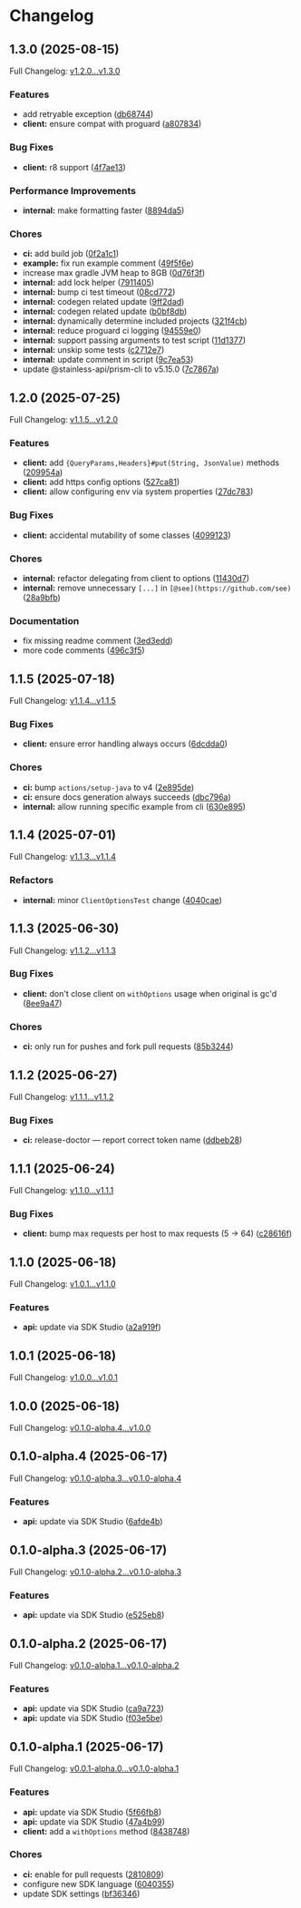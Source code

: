 # Changelog

## 1.3.0 (2025-08-15)

Full Changelog: [v1.2.0...v1.3.0](https://github.com/qanapi/qanapi-sdk-kotlin/compare/v1.2.0...v1.3.0)

### Features

* add retryable exception ([db68744](https://github.com/qanapi/qanapi-sdk-kotlin/commit/db687444c1961bb0c7115937f27f397e092be541))
* **client:** ensure compat with proguard ([a807834](https://github.com/qanapi/qanapi-sdk-kotlin/commit/a8078344cb59c13e495f99927e121748c80111c2))


### Bug Fixes

* **client:** r8 support ([4f7ae13](https://github.com/qanapi/qanapi-sdk-kotlin/commit/4f7ae13f81f2f7ef44204b7886d1aecea0debdb3))


### Performance Improvements

* **internal:** make formatting faster ([8894da5](https://github.com/qanapi/qanapi-sdk-kotlin/commit/8894da5ce359fe7e7bc242a9c86e0722c107aad7))


### Chores

* **ci:** add build job ([0f2a1c1](https://github.com/qanapi/qanapi-sdk-kotlin/commit/0f2a1c13de8538a65ee86dce974389801ff9d7d5))
* **example:** fix run example comment ([49f5f6e](https://github.com/qanapi/qanapi-sdk-kotlin/commit/49f5f6edd401eddde5d21545fea635b17cd32716))
* increase max gradle JVM heap to 8GB ([0d76f3f](https://github.com/qanapi/qanapi-sdk-kotlin/commit/0d76f3f7acea5940ea73006b09026ba4aa769b17))
* **internal:** add lock helper ([7911405](https://github.com/qanapi/qanapi-sdk-kotlin/commit/7911405be96b2c1012bffb54b0bea2791d8ef207))
* **internal:** bump ci test timeout ([08cd772](https://github.com/qanapi/qanapi-sdk-kotlin/commit/08cd77237a39bb34416d994b9e2ee7d1622df839))
* **internal:** codegen related update ([9ff2dad](https://github.com/qanapi/qanapi-sdk-kotlin/commit/9ff2dad58f3adcb721435df5b55438c8d3dc47b2))
* **internal:** codegen related update ([b0bf8db](https://github.com/qanapi/qanapi-sdk-kotlin/commit/b0bf8db3a7f782c35d4c225090bd138d0e103a0c))
* **internal:** dynamically determine included projects ([321f4cb](https://github.com/qanapi/qanapi-sdk-kotlin/commit/321f4cb7c6ec7dce8dcf43859a5c4426c9805280))
* **internal:** reduce proguard ci logging ([94559e0](https://github.com/qanapi/qanapi-sdk-kotlin/commit/94559e0da46bd298e7876ffda38532a2839e5305))
* **internal:** support passing arguments to test script ([11d1377](https://github.com/qanapi/qanapi-sdk-kotlin/commit/11d1377dc4775b18b68a3c3356cfb5351b6903f6))
* **internal:** unskip some tests ([c2712e7](https://github.com/qanapi/qanapi-sdk-kotlin/commit/c2712e71e9af381b6877ae95427d9d73e1bbf8e4))
* **internal:** update comment in script ([9c7ea53](https://github.com/qanapi/qanapi-sdk-kotlin/commit/9c7ea5350b016a1776613e36439daa5fcd677745))
* update @stainless-api/prism-cli to v5.15.0 ([7c7867a](https://github.com/qanapi/qanapi-sdk-kotlin/commit/7c7867a12972065b5e5e239a16bf389ad371f94e))

## 1.2.0 (2025-07-25)

Full Changelog: [v1.1.5...v1.2.0](https://github.com/qanapi/qanapi-sdk-kotlin/compare/v1.1.5...v1.2.0)

### Features

* **client:** add `{QueryParams,Headers}#put(String, JsonValue)` methods ([209954a](https://github.com/qanapi/qanapi-sdk-kotlin/commit/209954afa595d2c103d3551e2dc84a7db3edb7f9))
* **client:** add https config options ([527ca81](https://github.com/qanapi/qanapi-sdk-kotlin/commit/527ca81d892d623ff57a51d9e50374a39b6ada52))
* **client:** allow configuring env via system properties ([27dc783](https://github.com/qanapi/qanapi-sdk-kotlin/commit/27dc783919123293fb20818f7df7e126eea5c8b6))


### Bug Fixes

* **client:** accidental mutability of some classes ([4099123](https://github.com/qanapi/qanapi-sdk-kotlin/commit/4099123ff4d5fd96937a77d5132623840b55db9c))


### Chores

* **internal:** refactor delegating from client to options ([11430d7](https://github.com/qanapi/qanapi-sdk-kotlin/commit/11430d79d157f96750a9d0daa9bde37e64befbcd))
* **internal:** remove unnecessary `[...]` in `[@see](https://github.com/see)` ([28a9bfb](https://github.com/qanapi/qanapi-sdk-kotlin/commit/28a9bfbbb68fdf118f887b3184075691c80219dc))


### Documentation

* fix missing readme comment ([3ed3edd](https://github.com/qanapi/qanapi-sdk-kotlin/commit/3ed3edd0d0d4fe200989802971e7a0f731d114d5))
* more code comments ([496c3f5](https://github.com/qanapi/qanapi-sdk-kotlin/commit/496c3f5aadbd0a1898cefeba884f93523ebb9923))

## 1.1.5 (2025-07-18)

Full Changelog: [v1.1.4...v1.1.5](https://github.com/qanapi/qanapi-sdk-kotlin/compare/v1.1.4...v1.1.5)

### Bug Fixes

* **client:** ensure error handling always occurs ([6dcdda0](https://github.com/qanapi/qanapi-sdk-kotlin/commit/6dcdda03356b98ab7ba7081d7a896d9bc1e6dfb3))


### Chores

* **ci:** bump `actions/setup-java` to v4 ([2e895de](https://github.com/qanapi/qanapi-sdk-kotlin/commit/2e895de7d5dbb02ce2a18b5b0f82cfbd20a11c65))
* **ci:** ensure docs generation always succeeds ([dbc796a](https://github.com/qanapi/qanapi-sdk-kotlin/commit/dbc796aed809f9a1d9ae34c7f5a8f64fb58a1645))
* **internal:** allow running specific example from cli ([630e895](https://github.com/qanapi/qanapi-sdk-kotlin/commit/630e895425b7ae49ae59f38a3f2b289e2d37621f))

## 1.1.4 (2025-07-01)

Full Changelog: [v1.1.3...v1.1.4](https://github.com/qanapi/qanapi-sdk-kotlin/compare/v1.1.3...v1.1.4)

### Refactors

* **internal:** minor `ClientOptionsTest` change ([4040cae](https://github.com/qanapi/qanapi-sdk-kotlin/commit/4040cae6c0b29fc9a8098c623947890c7b5ec854))

## 1.1.3 (2025-06-30)

Full Changelog: [v1.1.2...v1.1.3](https://github.com/qanapi/qanapi-sdk-kotlin/compare/v1.1.2...v1.1.3)

### Bug Fixes

* **client:** don't close client on `withOptions` usage when original is gc'd ([8ee9a47](https://github.com/qanapi/qanapi-sdk-kotlin/commit/8ee9a47757448043144a0d37e0f9faf2b5893f34))


### Chores

* **ci:** only run for pushes and fork pull requests ([85b3244](https://github.com/qanapi/qanapi-sdk-kotlin/commit/85b3244e35cc88849867c33bcf349b2159c3eec4))

## 1.1.2 (2025-06-27)

Full Changelog: [v1.1.1...v1.1.2](https://github.com/qanapi/qanapi-sdk-kotlin/compare/v1.1.1...v1.1.2)

### Bug Fixes

* **ci:** release-doctor — report correct token name ([ddbeb28](https://github.com/qanapi/qanapi-sdk-kotlin/commit/ddbeb282db00f3f06011baeb1bfe56e426e4c5bd))

## 1.1.1 (2025-06-24)

Full Changelog: [v1.1.0...v1.1.1](https://github.com/qanapi/qanapi-sdk-kotlin/compare/v1.1.0...v1.1.1)

### Bug Fixes

* **client:** bump max requests per host to max requests (5 -&gt; 64) ([c28616f](https://github.com/qanapi/qanapi-sdk-kotlin/commit/c28616f670c73248a917101d11670b09867bef12))

## 1.1.0 (2025-06-18)

Full Changelog: [v1.0.1...v1.1.0](https://github.com/qanapi/qanapi-sdk-kotlin/compare/v1.0.1...v1.1.0)

### Features

* **api:** update via SDK Studio ([a2a919f](https://github.com/qanapi/qanapi-sdk-kotlin/commit/a2a919fd69db67b8b7f0c0923d6fcf69c8eb2fb8))

## 1.0.1 (2025-06-18)

Full Changelog: [v1.0.0...v1.0.1](https://github.com/qanapi/qanapi-sdk-kotlin/compare/v1.0.0...v1.0.1)

## 1.0.0 (2025-06-18)

Full Changelog: [v0.1.0-alpha.4...v1.0.0](https://github.com/qanapi/qanapi-sdk-kotlin/compare/v0.1.0-alpha.4...v1.0.0)

## 0.1.0-alpha.4 (2025-06-17)

Full Changelog: [v0.1.0-alpha.3...v0.1.0-alpha.4](https://github.com/qanapi/qanapi-sdk-kotlin/compare/v0.1.0-alpha.3...v0.1.0-alpha.4)

### Features

* **api:** update via SDK Studio ([6afde4b](https://github.com/qanapi/qanapi-sdk-kotlin/commit/6afde4b55fc3c05ee498f43b434b8718393460d3))

## 0.1.0-alpha.3 (2025-06-17)

Full Changelog: [v0.1.0-alpha.2...v0.1.0-alpha.3](https://github.com/qanapi/qanapi-sdk-kotlin/compare/v0.1.0-alpha.2...v0.1.0-alpha.3)

### Features

* **api:** update via SDK Studio ([e525eb8](https://github.com/qanapi/qanapi-sdk-kotlin/commit/e525eb885f3978dba1b471bdaf15b58cb8dfb451))

## 0.1.0-alpha.2 (2025-06-17)

Full Changelog: [v0.1.0-alpha.1...v0.1.0-alpha.2](https://github.com/qanapi/qanapi-sdk-kotlin/compare/v0.1.0-alpha.1...v0.1.0-alpha.2)

### Features

* **api:** update via SDK Studio ([ca9a723](https://github.com/qanapi/qanapi-sdk-kotlin/commit/ca9a7234d0aabc3b374d20e7de6c58be4b3c25a2))
* **api:** update via SDK Studio ([f03e5be](https://github.com/qanapi/qanapi-sdk-kotlin/commit/f03e5bed5abca7fbe8e7c1ccc44cdd3690ae1d41))

## 0.1.0-alpha.1 (2025-06-17)

Full Changelog: [v0.0.1-alpha.0...v0.1.0-alpha.1](https://github.com/qanapi/qanapi-sdk-kotlin/compare/v0.0.1-alpha.0...v0.1.0-alpha.1)

### Features

* **api:** update via SDK Studio ([5f66fb8](https://github.com/qanapi/qanapi-sdk-kotlin/commit/5f66fb885715e6cf3b2a6155c5b361452380f390))
* **api:** update via SDK Studio ([47a4b99](https://github.com/qanapi/qanapi-sdk-kotlin/commit/47a4b99ea3035149fe5c9cc69c45d6412efca26d))
* **client:** add a `withOptions` method ([8438748](https://github.com/qanapi/qanapi-sdk-kotlin/commit/84387489668b31bb75f7e6c5bef69a49197d97c9))


### Chores

* **ci:** enable for pull requests ([2810809](https://github.com/qanapi/qanapi-sdk-kotlin/commit/2810809eb1d045400ad79f74386209c19da1b42b))
* configure new SDK language ([6040355](https://github.com/qanapi/qanapi-sdk-kotlin/commit/60403555ca19cb395bdbaff48218a71759bf5c12))
* update SDK settings ([bf36346](https://github.com/qanapi/qanapi-sdk-kotlin/commit/bf363461b4111d8bd2e090083e126a8d132e1c89))
